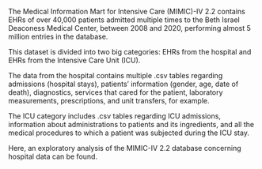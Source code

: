 The Medical Information Mart for Intensive Care (MIMIC)-IV 2.2 contains EHRs of over 40,000 patients admitted multiple times to the Beth Israel Deaconess Medical Center, between 2008 and 2020, performing almost 5 million entries in the database.

This dataset is divided into two big categories: EHRs from the hospital and EHRs from the Intensive Care Unit (ICU).

The data from the hospital contains multiple .csv tables regarding admissions (hospital stays), patients’ information (gender, age, date of death), diagnostics, services that cared for the patient, laboratory measurements, prescriptions, and unit transfers, for example. 

The ICU category includes .csv tables regarding ICU admissions, information about administrations to patients and its ingredients, and all the medical procedures to which a patient was subjected during the ICU stay.

Here, an exploratory analysis of the MIMIC-IV 2.2 database concerning hospital data can be found.
